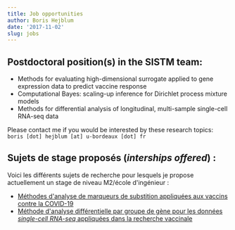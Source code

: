 ```yaml
---
title: Job opportunities
author: Boris Hejblum
date: '2017-11-02'
slug: jobs
---
```


## Postdoctoral position(s) in the SISTM team:

  * Methods for evaluating  high-dimensional surrogate applied to gene expression data to predict vaccine response
  * Computational Bayes: scaling-up inference for Dirichlet process mixture models
  * Methods for differential analysis of longitudinal, multi-sample single-cell RNA-seq data 

Please contact me if you would be interested by these research topics: `boris [dot] hejblum [at] u-bordeaux [dot] fr`

## Sujets de stage proposés (*interships offered*) :

Voici les différents sujets de recherche pour lesquels je propose actuellement un stage de niveau M2/école d'ingénieur :  

  * [Méthodes d'analyse de marqueurs de substition appliquées aux vaccins contre la COVID-19](/files/SujetStageM2_surrogate.pdf)
  * [Méthode d'analyse différentielle par groupe de gène pour les données *single-cell RNA-seq* appliquées dans la recherche vaccinale](/files/SujetStageM2_DEAscRNA.pdf)
